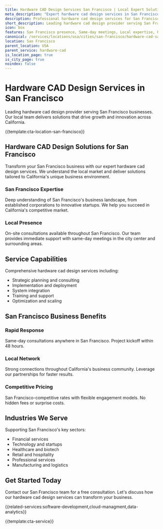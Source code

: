 ```yaml
---
title: Hardware CAD Design Services San Francisco | Local Expert Solutions
meta_description: "Expert hardware cad design services in San Francisco. Local team, same-day consultations, proven results. Transform your business today."
description: Professional hardware cad design services for San Francisco businesses
short_description: Leading hardware cad design provider serving San Francisco and California.
icon: box
features: San Francisco presence, Same-day meetings, Local expertise, Fast deployment, Competitive rates, Proven track record
canonical: /services/locations/usa/cities/san-francisco/hardware-cad-san-francisco.html
location: San Francisco
parent_location: USA
parent_service: hardware-cad
is_location_page: true
is_city_page: true
noindex: false
---
```


# Hardware CAD Design Services in San Francisco

Leading hardware cad design provider serving San Francisco businesses. Our local team delivers solutions that drive growth and innovation across California.

{{template:cta-location-san-francisco}}

## Hardware CAD Design Solutions for San Francisco

Transform your San Francisco business with our expert hardware cad design services. We understand the local market and deliver solutions tailored to California's unique business environment.

### San Francisco Expertise

Deep understanding of San Francisco's business landscape, from established corporations to innovative startups. We help you succeed in California's competitive market.

### Local Presence

On-site consultations available throughout San Francisco. Our team provides immediate support with same-day meetings in the city center and surrounding areas.

## Service Capabilities

Comprehensive hardware cad design services including:
- Strategic planning and consulting
- Implementation and deployment
- System integration
- Training and support
- Optimization and scaling

## San Francisco Business Benefits

### Rapid Response
Same-day consultations anywhere in San Francisco. Project kickoff within 48 hours.

### Local Network
Strong connections throughout California's business community. Leverage our partnerships for faster results.

### Competitive Pricing
San Francisco-competitive rates with flexible engagement models. No hidden fees or surprise costs.

## Industries We Serve

Supporting San Francisco's key sectors:
- Financial services
- Technology and startups
- Healthcare and biotech
- Retail and hospitality
- Professional services
- Manufacturing and logistics

## Get Started Today

Contact our San Francisco team for a free consultation. Let's discuss how our hardware cad design services can transform your business.

{{related-services:software-development,cloud-managment,data-analytics}}

{{template:cta-service}}
